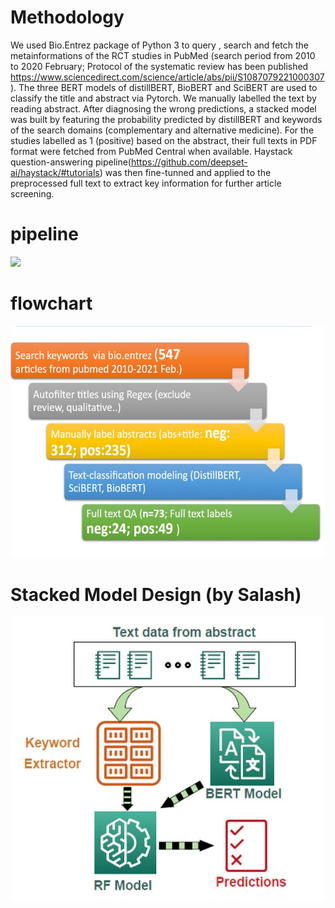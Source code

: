 
# Methodology
We used Bio.Entrez package of Python 3 to query , search and fetch the metainformations of the RCT studies in PubMed (search period from 2010 to 2020 February; Protocol of the systematic review has been published https://www.sciencedirect.com/science/article/abs/pii/S1087079221000307). The three BERT models of distillBERT, BioBERT and SciBERT are used to classify the title and abstract via  Pytorch. We manually labelled the text by reading abstract. After diagnosing the wrong predictions, a stacked model was built by featuring the probability predicted by distillBERT and keywords of the search domains (complementary and alternative medicine). For the studies labelled as 1 (positive) based on the abstract, their full texts in PDF format were fetched from PubMed Central when available. Haystack question-answering pipeline(https://github.com/deepset-ai/haystack/#tutorials) was then fine-tunned and applied to the preprocessed full text to extract key information for further article screening. 

# pipeline
![](https://github.com/Xiaowen-JI/Systematic_review_automation_CAMs-treatment/blob/f042bcdbf47dc278c9aa2405b291c3363246f63d/pipeline.JPG)


# flowchart
![](https://github.com/Xiaowen-JI/Semi-automation-of-systematic-review-of-clinical-trials-in-medical-psychology-with-BERT-models/blob/69c9fd2e62c1fabc4399915fd589269e18e3a16b/Flowchart.jpg)

# Stacked Model Design (by Salash)
![](https://github.com/Xiaowen-JI/Semi-automation-of-systematic-review-of-clinical-trials-in-medical-psychology-with-BERT-models/blob/c86f5c2e089dd69ea1c197c133fd7afcdac97600/StackedModelDesign.jpg)
